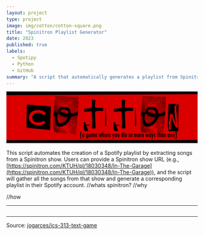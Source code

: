 ```yaml
---
layout: project
type: project
image: img/cotton/cotton-square.png
title: "Spinitron Playlist Generator"
date: 2023
published: true
labels:
  - Spotipy
  - Python
  - GitHub
summary: "A script that automatically generates a playlist from Spinitron."
---
```


<img class="img-fluid" src="../img/cotton/cotton-header.png">

This script automates the creation of a Spotify playlist by extracting songs from a Spinitron show. Users can provide a Spinitron show URL (e.g., [https://spinitron.com/KTUH/pl/18030348/In-The-Garage](https://spinitron.com/KTUH/pl/18030348/In-The-Garage)), and the script will gather all the songs from that show and generate a corresponding playlist in their Spotify account.
//whats spinitron?
//why

//how

<hr>

<pre>
</pre>

<hr>

Source: <a href="https://bloximages.newyork1.vip.townnews.com/insideradio.com/content/tncms/assets/v3/editorial/d/62/d62d3daa-cac1-11e5-a4f8-4b6d3b61f5b5/56b2790a46447.image.jpg?crop=375%2C197%2C0%2C66&resize=375%2C197&order=crop%2Cresize"><i class="large github icon "></i>jogarces/ics-313-text-game</a>
